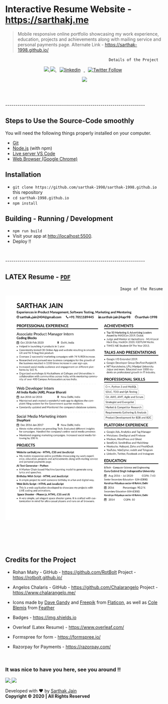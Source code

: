 # Interactive Resume Website - **https://sarthakj.me**

> Mobile responsive online portfolio showcasing my work experience, education, projects and achievements along with mailing service and personal payments page.  Alternate Link -   https://sarthak-1998.github.io/

                                                  Details of the Project

<p align = "center">
  

  
   <a href="https://github.com/sarthak-1998/">
    <img src="https://img.shields.io/github/followers/sarthak-1998?label=Follow%20sarthak-1998&style=social"></img>
  </a>
  

  <a href="https://github.com/sarthak-1998/sarthak-1998.github.io/commits">
    <img src="https://img.shields.io/github/last-commit/sarthak-1998/sarthak-1998.github.io"></img>
  </a>

<a href="https://www.linkedin.com/in/sarthak-jain24apr98/" rel="nofollow noreferrer">
                <img style="padding-right: 10px;padding-left: 10px;" src="https://img.shields.io/badge/LinkedIn-Sarthak Jain-blue?style=social&logo=LinkedIn" alt="linkedin">
              </img>
              </a>

  <a href="https://twitter.com/intent/follow?original_referer=https%3A%2F%2Fpublish.twitter.com%2F&ref_src=twsrc%5Etfw&region=follow_link&screen_name=sarcastic_sark&tw_p=followbutton">
                <img style="padding-right: 10px;padding-left: 10px;" alt="Twitter Follow" src="https://img.shields.io/twitter/follow/sarcastic_sark?style=social">
              </img>
              </a>
</p >


<p align = "center">
<a href="https://rzp.io/l/sarthak">
    <img src="https://img.shields.io/badge/Donate%20Now-Support-blue?style=flat"></img>
  </a>
</p>


<br/>
<br/>

<p> ---------------------------------------------------------------------</p>

## Steps to Use the Source-Code smoothly

You will need the following things properly installed on your computer.

* [Git](https://git-scm.com/)
* [Node.js](https://nodejs.org/) (with npm)
* [Live server VS Code](https://marketplace.visualstudio.com/items?itemName=ritwickdey.LiveServer/)
* [ Web Browser (Google Chrome) ](https://google.com/chrome/)


## Installation

* `git clone https://github.com/sarthak-1998/sarthak-1998.github.io` this repository
* `cd sarthak-1998.github.io`
* `npm install`


## Building -  Running / Development

* `npm run build` 
* Visit your app at [http://localhost:5500](http://localhost:5500).
* Deploy !!

<br/>

<p> ---------------------------------------------------------------------</p>

<p align= "center" >

## LATEX Resume -  [`PDF`](https://www.sarthakj.me/assets/Sarthak_Resume.pdf)

</p>

                                                       Image of the Resume

![Latex Resume](assets/Sarthak_Resume.jpg?raw=true "Title")




<br/>
<br/>
<br/>
<br/>


  [//]: <> (This is also a comment.)


## Credits for the Project 

* Rohan Maity - GitHub - https://github.com/RotBolt  Project - https://rotbolt.github.io/

* Angelos Chalaris - GitHub - https://github.com/Chalarangelo  Project - https://www.chalarangelo.me/

*  Icons made by <a href="https://www.flaticon.com/authors/dave-gandy" target="_blank">Dave Gandy</a> and <a href="https://www.freepik.com/" target="_blank">Freepik</a> from <a href="https://www.flaticon.com/" target="_blank">Flaticon</a>, as well as <a href="https://twitter.com/colebemis" target="_blank">Cole Blemis</a> from <a href="https://feathericons.com/" target="_blank">Feather</a>
           
* Badges - https://img.shields.io

* Overleaf (Latex Resume) - https://www.overleaf.com/

* Formspree for form - https://formspree.io/

* Razorpay for Payments - https://razorpay.com/

<br/>



<h3>It was nice to have you here, see you around !! </h3>

 <p align = "centre"> 

   <a href="https://github.com/sarthak-1998/sarthak-1998.github.io/fork">
    <img src="https://img.shields.io/github/forks/sarthak-1998/sarthak-1998.github.io?label=Fork&style=social"></img>
  </a>


  <a href="https://github.com/sarthak-1998/sarthak-1998.github.io/">
    <img src="https://img.shields.io/github/stars/sarthak-1998/sarthak-1998.github.io?style=social"></img>
  </a>
 
 Developed with ❤️ by <a href="https://github.com/sarthak-1998" target="_blank">Sarthak Jain</a> 
  <br>
            <strong> Copyright ©️ 2020 | All Rights Reserved </strong> 
            
  </p>
